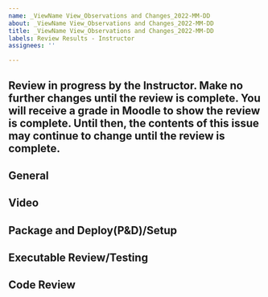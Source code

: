 ```yaml
---
name: _ViewName View_Observations and Changes_2022-MM-DD
about: _ViewName View_Observations and Changes_2022-MM-DD
title: _ViewName View_Observations and Changes_2022-MM-DD
labels: Review Results - Instructor
assignees: ''

---
```


## Review in progress by the Instructor. Make no further changes until the review is complete. You will receive a grade in Moodle to show the review is complete. Until then, the contents of this issue may continue to change until the review is complete.

## General

## Video

## Package and Deploy(P&D)/Setup

## Executable Review/Testing

## Code Review
